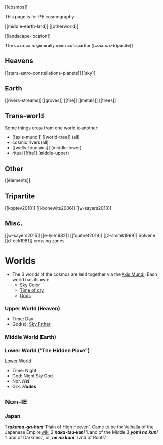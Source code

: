 [[cosmos]]


This page is for PIE cosmography.




[[middle-earth-land]]
[[otherworld]]





[[landscape-location]]

The cosmos is generally seen as tripartite [[cosmos-tripartite]]

## Heavens
[[stars-astro-constellations-planets]]
[[sky]]
## Earth
[[rivers-streams]]
[[groves]]
[[fire]]
[[metals]]
[[trees]]

## Trans-world
Some things cross from one world to another:
- [[axis-mundi]] [[world-tree]] (all)
- cosmic rivers (all)
- [[wells-fountains]] (middle-lower)
- ritual [[fire]] (middle-upper)


## Other
[[elements]]


## Tripartite
[[koptev2010]]
[[i-bonewits2006]]
[[w-sayers2013]]


## Misc.
[[w-sayers2015]]
[[e-lyle1982]]
[[fourtnet2019]]
[[z-smitek1999]] Solvene
[[d-eck1981]] crossing zones

# Worlds
- The 3 worlds of the cosmos are held together via the [Axis Mundi](axis-mundi.md). Each world has its own:
	-  [Sky Color](sky-color)
	-  [Time of day](24hours.md)
	-  [Gods](gods.md)




### Upper World (Heaven)
- Time: Day
- God(s): [Sky Father](day-sky-father.md)
### Middle World (Earth)
### Lower World ("The Hidden Place")
[Lower World](world-lower.md)
- Time: Night
- God: Night Sky God
- Nor. ***Hel***
- Grk. ***Hades***


## Non-IE
### Japan
   1 ***takama-ga-hara*** 'Plain of High Heaven'. Came to be the Valhalla of the Japanese Empire [wiki](https://en.wikipedia.org/wiki/Takamagahara)
   2 ***naka-tsu-kuni*** 'Land of the Middle
   3 ***yomi no kuni*** 'Land of Darkness', or, ***ne no kuni*** 'Land of Roots'